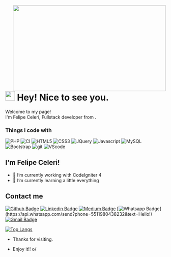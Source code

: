 <!--
**feceleri/feceleri** is a ✨ _special_ ✨ repository because its `README.md` (this file) appears on your GitHub profile.

Here are some ideas to get you started:

- 🔭 I’m currently working on ...
- 🌱 I’m currently learning ...
- 👯 I’m looking to collaborate on ...
- 🤔 I’m looking for help with ...
- 💬 Ask me about ...
- 📫 How to reach me: ...
- 😄 Pronouns: ...
- ⚡ Fun fact: ...
-->

<img align="right" width="480" height="270" src="https://media.giphy.com/media/QNFhOolVeCzPQ2Mx85/giphy.gif">
<h1><img src="https://emojis.slackmojis.com/emojis/images/1531849430/4246/blob-sunglasses.gif?1531849430" width="30"/> Hey! Nice to see you.</h1>


<p>Welcome to my page! </br> I'm Felipe Celeri, Fullstack developer from . </p>
<h3>Things I code with</h3>
<p>
  <img alt="PHP" src="https://img.shields.io/badge/-PHP-777bb4?style=flat-square&logo=php&logoColor=white" />
  <img alt="CI" src="https://img.shields.io/badge/-Codeigniter-EF4223?style=flat-square&logo=Codeigniter&logoColor=white" /> 
  <img alt="HTML5" src="https://img.shields.io/badge/-html5-e34f26?style=flat-square&logo=html5&logoColor=white" />
  <img alt="CSS3" src="https://img.shields.io/badge/-CSS3-1572B6?style=flat-square&logo=CSS3&logoColor=white" />
  <img alt="JQuery" src="https://img.shields.io/badge/-JQuery-0769ad?style=flat-square&logo=JQuery&logoColor=white" />
  <img alt="Javascript" src="https://img.shields.io/badge/-Javascript-f7df1e?style=flat-square&logo=Javascript&logoColor=white" />
  <img alt="MySQL" src="https://img.shields.io/badge/-MySQL-4479a1?style=flat-square&logo=MySQL&logoColor=white" />
  <img alt="Bootstrap" src="https://img.shields.io/badge/-Bootstrap-7952b3?style=flat-square&logo=Bootstrap&logoColor=white" />
   <img alt="git" src="https://img.shields.io/badge/-Git-F05032?style=flat-square&logo=git&logoColor=white" />
  <img alt="VScode" src="https://img.shields.io/badge/-Visual_Studio-007acc?style=flat-square&logo=visual-studio-code&logoColor=white" />
  
</p>
 
## I'm Felipe Celeri!
 
- 🔭 I’m currently working with CodeIgniter 4
- 🌱 I’m currently learning a little everything
 
 
## Contact me 
[![Github Badge](https://img.shields.io/badge/-Github-000?style=flat-square&logo=Github&logoColor=white&link=https://github.com/feceleri/)](https://github.com/feceleri/)
[![Linkedin Badge](https://img.shields.io/badge/-LinkedIn-blue?style=flat-square&logo=Linkedin&logoColor=white&link=https://www.linkedin.com/in/feceleri/)](https://www.linkedin.com/in/feceleri/)
[![Medium Badge](https://img.shields.io/badge/-Medium-black?style=flat-square&logo=Medium&logoColor=white&link=https://medium.com/@felipeceleri)](https://medium.com/@felipeceleri)
[![Whatsapp Badge](https://img.shields.io/badge/-Whatsapp-4CA143?style=flat-square&labelColor=4CA143&logo=whatsapp&logoColor=white&link=https://api.whatsapp.com/send?phone=5511980438232&text=Hello!)](https://api.whatsapp.com/send?phone=5511980438232&text=Hello!)
[![Gmail Badge](https://img.shields.io/badge/-Gmail-c14438?style=flat-square&logo=Gmail&logoColor=white&link=mailto:felipeceleri@gmail.com)](mailto:felipeceleri@gmail.com)

[![Top Langs](https://github-readme-stats.vercel.app/api/top-langs/?username=feceleri&langs_count=8)](https://github.com/anuraghazra/github-readme-stats)

- Thanks for visiting. 
 
- Enjoy it!! o/

